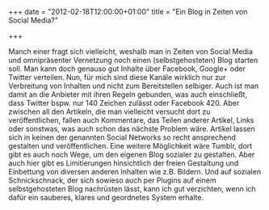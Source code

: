 +++
date = "2012-02-18T12:00:00+01:00"
title = "Ein Blog in Zeiten von Social Media?"

+++

Manch einer fragt sich vielleicht, weshalb man in Zeiten von Social Media und omnipräsenter Vernetzung noch einen (selbstgehosteten) Blog starten soll. Man kann doch genauso gut Inhalte über Facebook, Google+ oder Twitter verteilen. Nun, für mich sind diese Kanäle wirklich nur zur Verbreitung von Inhalten und nicht zum Bereitstellen selbiger. Auch ist man damit an die Anbieter mit ihren Regeln gebunden, was auch einschließt, dass Twitter bspw. nur 140 Zeichen zulässt oder Facebook 420. Aber zwischen all den Artikeln, die man vielleicht versucht dort zu veröffentlichen, fallen auch Kommentare, das Teilen anderer Artikel, Links oder sonstwas, was auch schon das nächste Problem wäre. Artikel lassen sich in keinen der genannten Social Networks so recht ansprechend gestalten und veröffentlichen. Eine weitere Möglichkeit wäre Tumblr, dort gibt es auch noch Wege, um den eigenen Blog sozialer zu gestalten. Aber auch hier gibt es Limitierungen hinsichtlich der freien Gestaltung und Einbettung von diversen anderen Inhalten wie z.B. Bildern. Und auf sozialen Schnickschnack, der sich sowieso auch per Plugins auf einem selbstgehosteten Blog nachrüsten lässt, kann ich gut verzichten, wenn ich dafür ein sauberes, klares und geordnetes System erhalte.
